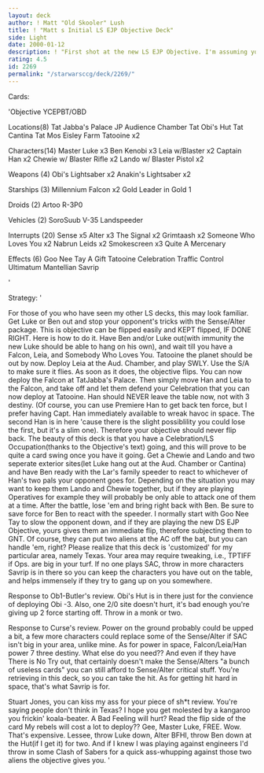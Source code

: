 ```yaml
---
layout: deck
author: ! Matt "Old Skooler" Lush
title: ! "Matt s Initial LS EJP Objective Deck"
side: Light
date: 2000-01-12
description: ! "First shot at the new LS EJP Objective. I'm assuming you've read it by now..."
rating: 4.5
id: 2269
permalink: "/starwarsccg/deck/2269/"
---
```

Cards: 

'Objective
YCEPBT/OBD

Locations(8)
Tat Jabba's Palace
JP Audience Chamber
Tat Obi's Hut
Tat Cantina
Tat Mos Eisley
Farm
Tatooine x2

Characters(14)
Master Luke x3
Ben Kenobi x3
Leia w/Blaster x2
Captain Han x2
Chewie w/ Blaster Rifle x2
Lando w/ Blaster Pistol x2

Weapons (4)
Obi's Lightsaber x2
Anakin's Lightsaber x2

Starships (3)
Millennium Falcon x2
Gold Leader in Gold 1

Droids (2)
Artoo
R-3P0

Vehicles (2)
SoroSuub V-35 Landspeeder

Interrupts (20)
Sense x5
Alter x3
The Signal x2
Grimtaash x2
Someone Who Loves You x2
Nabrun Leids x2
Smokescreen x3
Quite A Mercenary

Effects (6)
Goo Nee Tay
A Gift
Tatooine Celebration
Traffic Control
Ultimatum
Mantellian Savrip

'

Strategy: '

For those of you who have seen my other LS decks, this may look familiar. Get Luke or Ben out and stop your opponent's tricks with the Sense/Alter package. This is objective can be flipped easily and KEPT flipped, IF DONE RIGHT. Here is how to do it. Have Ben and/or Luke out(with immunity the new Luke should be able to hang on his own), and wait till you have a Falcon, Leia, and Somebody Who Loves You. Tatooine the planet should be out by now. Deploy Leia at the Aud. Chamber, and play SWLY. Use the S/A to make sure it flies. As soon as it does, the objective flips. You can now deploy the Falcon at TatJabba's Palace. Then simply move Han and Leia to the Falcon, and take off and let them defend your Celebration that you can now deploy at Tatooine. Han should NEVER leave the table now, not with 3 destiny. (Of course, you can use Premiere Han to get back ten force, but I prefer having Capt. Han immediately available to wreak havoc in space. The second Han is in here 'cause there is the slight possiblility you could lose the first, but it's a slim one). Therefore your objective should never flip back. The beauty of this deck is that you have a Celebration/LS Occupation(thanks to the Objective's text) going, and this will prove to be quite a card swing once you have it going. Get a Chewie and Lando and two seperate exterior sites(let Luke hang out at the Aud. Chamber or Cantina) and have Ben ready with the Lar's family speeder to react to whichever of Han's two pals your opponent goes for. Depending on the situation you may want to keep them Lando and Chewie together, but if they are playing Operatives for example they will probably be only able to attack one of them at a time. After the battle, lose 'em and bring right back with Ben. Be sure to save force for Ben to react with the speeder. I normally start with Goo Nee Tay to slow the opponent down, and if they are playing the new DS EJP Objective, yours gives them an immediate flip, therefore subjecting them to GNT. Of course, they can put two aliens at the AC off the bat, but you can handle 'em, right? Please realize that this deck is 'customized' for my particular area, namely Texas. Your area may require tweaking, i.e., TPTIFF if Ops. are big in your turf. If no one plays SAC, throw in more characters Savrip is in there so you can keep the characters you have out on the table, and helps immensely if they try to gang up on you somewhere.

Response to Ob1-Butler's review.
Obi's Hut is in there just for the convience of deploying Obi -3. Also, one 2/0 site doesn't hurt, it's bad enough you're giving up 2 force starting off. Throw in a monk or two.

Response to Curse's review.
Power on the ground probably could be upped a bit, a few more characters could replace some of the Sense/Alter if SAC isn't big in your area, unlike mine. As for power in space, Falcon/Leia/Han power 7 three destiny. What else do you need?? And even if they have There is No Try out, that certainly doesn't make the Sense/Alters "a bunch of useless cards" you can still afford to Sense/Alter critical stuff. You're retrieving in this deck, so you can take the hit. As for getting hit hard in space, that's what Savrip is for.

Stuart Jones, you can kiss my ass for your piece of sh*t review. You're saying people don't think in Texas? I hope you get molested by a kangaroo you frickin' koala-beater. A Bad Feeling will hurt? Read the flip side of the card My rebels will cost a lot to deploy?? Gee, Master Luke, FREE. Wow. That's expensive. Lessee, throw Luke down, Alter BFHI, throw Ben down at the Hut(if I get it) for two. And if I knew I was playing against engineers I'd throw in some Clash of Sabers for a quick ass-whupping against those two aliens the objective gives you.	  '
